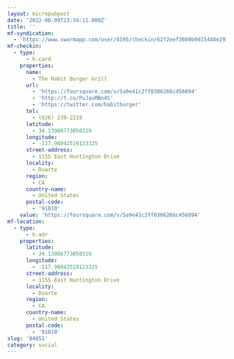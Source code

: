 ```yaml
---
layout: micropubpost
date: '2022-08-09T23:34:11.000Z'
title: ''
mf-syndication:
  - 'https://www.swarmapp.com/user/4195/checkin/62f2eef3609b9d15448e297e'
mf-checkin:
  - type:
      - h-card
    properties:
      name:
        - The Habit Burger Grill
      url:
        - 'https://foursquare.com/v/5a9e41c2ff0306266c456894'
        - 'http://t.co/PuJauMBn4S'
        - 'https://twitter.com/habitburger'
      tel:
        - (626) 239-2219
      latitude:
        - 34.13986773058319
      longitude:
        - -117.98042519123325
      street-address:
        - 1155 East Huntington Drive
      locality:
        - Duarte
      region:
        - CA
      country-name:
        - United States
      postal-code:
        - '91010'
    value: 'https://foursquare.com/v/5a9e41c2ff0306266c456894'
mf-location:
  - type:
      - h-adr
    properties:
      latitude:
        - 34.13986773058319
      longitude:
        - -117.98042519123325
      street-address:
        - 1155 East Huntington Drive
      locality:
        - Duarte
      region:
        - CA
      country-name:
        - United States
      postal-code:
        - '91010'
slug: '84851'
category: social
---
```

